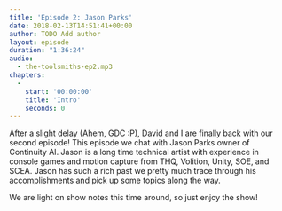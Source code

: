 ```yaml
---
title: 'Episode 2: Jason Parks'
date: 2018-02-13T14:51:41+00:00
author: TODO Add author
layout: episode
duration: "1:36:24"
audio:
  - the-toolsmiths-ep2.mp3
chapters:
  - 
    start: '00:00:00'
    title: 'Intro'
    seconds: 0
---
```

After a slight delay (Ahem, GDC :P), David and I are finally back with our second episode! This episode we chat with Jason Parks owner of Continuity AI. Jason is a long time technical artist with experience in console games and motion capture from THQ, Volition, Unity, SOE, and SCEA. Jason has such a rich past we pretty much trace through his accomplishments and pick up some topics along the way.

We are light on show notes this time around, so just enjoy the show!